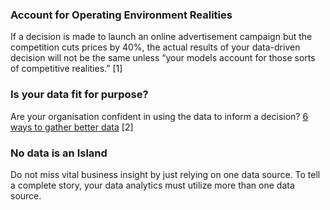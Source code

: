 ### Account for Operating Environment Realities
If a decision is made to launch an online advertisement campaign but the competition cuts prices by 40%,
the actual results of your data-driven decision will not be the same unless “your models account for those sorts of competitive realities.”
[1]

### Is your data fit for purpose?
Are your organisation confident in using the data to inform a decision?
[6 ways to gather better data](http://www.smartinsights.com/google-analytics/google-analytics-setup/6-pieces-advice-getting-better-data-google-analytics/)
[2]  

### No data is an Island
Do not miss vital business insight by just relying on one data source. To tell a complete story, your data analytics must utilize more than one data source.

